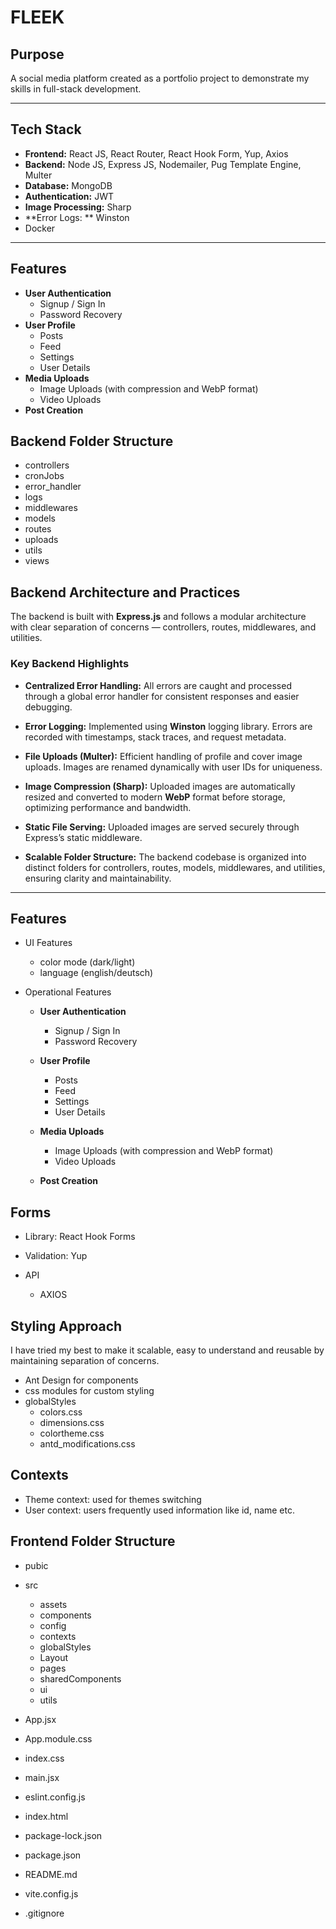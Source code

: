 # FLEEK

## Purpose

A social media platform created as a portfolio project to demonstrate my skills in full-stack development.

---

## Tech Stack

- **Frontend:** React JS, React Router, React Hook Form, Yup, Axios
- **Backend:** Node JS, Express JS, Nodemailer, Pug Template Engine, Multer
- **Database:** MongoDB
- **Authentication:** JWT
- **Image Processing:** Sharp
- **Error Logs: ** Winston
- Docker

---

## Features

- **User Authentication**
  - Signup / Sign In
  - Password Recovery
- **User Profile**
  - Posts
  - Feed
  - Settings
  - User Details
- **Media Uploads**
  - Image Uploads (with compression and WebP format)
  - Video Uploads
- **Post Creation**

## Backend Folder Structure

- controllers
- cronJobs
- error_handler
- logs
- middlewares
- models
- routes
- uploads
- utils
- views

## Backend Architecture and Practices

The backend is built with **Express.js** and follows a modular architecture with clear separation of concerns — controllers, routes, middlewares, and utilities.

### Key Backend Highlights

- **Centralized Error Handling:**
  All errors are caught and processed through a global error handler for consistent responses and easier debugging.

- **Error Logging:**
  Implemented using **Winston** logging library. Errors are recorded with timestamps, stack traces, and request metadata.

- **File Uploads (Multer):**
  Efficient handling of profile and cover image uploads. Images are renamed dynamically with user IDs for uniqueness.

- **Image Compression (Sharp):**
  Uploaded images are automatically resized and converted to modern **WebP** format before storage, optimizing performance and bandwidth.

- **Static File Serving:**
  Uploaded images are served securely through Express’s static middleware.

- **Scalable Folder Structure:**
  The backend codebase is organized into distinct folders for controllers, routes, models, middlewares, and utilities, ensuring clarity and maintainability.

---

## Features

- UI Features

  - color mode (dark/light)
  - language (english/deutsch)

- Operational Features

  - **User Authentication**

    - Signup / Sign In
    - Password Recovery

  - **User Profile**

    - Posts
    - Feed
    - Settings
    - User Details

  - **Media Uploads**

    - Image Uploads (with compression and WebP format)
    - Video Uploads

  - **Post Creation**

## Forms

- Library: React Hook Forms
- Validation: Yup

- API
  - AXIOS

## Styling Approach

I have tried my best to make it scalable, easy to understand and reusable by maintaining separation of concerns.

- Ant Design for components
- css modules for custom styling
- globalStyles
  - colors.css
  - dimensions.css
  - colortheme.css
  - antd_modifications.css

## Contexts

- Theme context: used for themes switching
- User context: users frequently used information like id, name etc.

## Frontend Folder Structure

- pubic
- src

  - assets
  - components
  - config
  - contexts
  - globalStyles
  - Layout
  - pages
  - sharedComponents
  - ui
  - utils

- App.jsx
- App.module.css
- index.css
- main.jsx
- eslint.config.js
- index.html
- package-lock.json
- package.json
- README.md
- vite.config.js
- .gitignore
